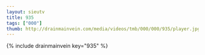 ```yaml
--- 
layout: sieutv
title: 935
tags: ["000"]
thumb: http://drainmainvein.com/media/videos/tmb/000/000/935/player.jpg
---
```

{% include drainmainvein key="935" %} 
